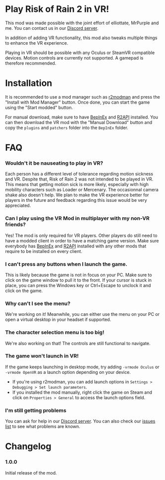 # Play Risk of Rain 2 in VR!
This mod was made possible with the joint effort of elliottate, MrPurple and me. You can contact us in our [Discord server](https://discord.gg/eQ7Fwac).

In addition of adding VR functionality, this mod also tweaks multiple things to enhance the VR experience.

Playing in VR should be possible with any Oculus or SteamVR compatible devices. Motion controls are currently not supported. A gamepad is therefore recommended.

# Installation
It is recommended to use a mod manager such as [r2modman](https://thunderstore.io/package/ebkr/r2modman/) and press the "Install with Mod Manager" button. Once done, you can start the game using the "Start modded" button.

For manual download, make sure to have [BepInEx](https://thunderstore.io/package/bbepis/BepInExPack/) and [R2API](https://thunderstore.io/package/tristanmcpherson/R2API/) installed. You can then download the VR mod with the "Manual Download" button and copy the `plugins` and `patchers` folder into the `BepInEx` folder.

# FAQ
### Wouldn't it be nauseating to play in VR?
Each person has a different level of tolerance regarding motion sickness and VR. Despite that, Risk of Rain 2 was not intended to be played in VR. This means that getting motion sick is more likely, especially with high mobility characters such as Loader or Mercenary. The occasionnal camera shake also doesn't help. We plan to make the VR experience better for players in the future and feedback regarding this issue would be very appreciated.

### Can I play using the VR Mod in multiplayer with my non-VR friends?
Yes! The mod is only required for VR players. Other players do still need to have a modded client in order to have a matching game version. Make sure everybody has [BepInEx](https://thunderstore.io/package/bbepis/BepInExPack/) and [R2API](https://thunderstore.io/package/tristanmcpherson/R2API/) installed with any other mods that require to be installed on every client.

### I can't press any buttons when I launch the game.
This is likely because the game is not in focus on your PC. Make sure to click on the game window to pull it to the front. If your cursor is stuck in place, you can press the Windows key or Ctrl+Escape to unclock it and click on the game.

### Why can't I see the menu?
We're working on it! Meanwhile, you can either use the menu on your PC or open a virtual desktop in your headset if supported.

### The character selection menu is too big!
We're also working on that! The controls are still functional to navigate.

### The game won't launch in VR!
If the game keeps launching in desktop mode, try adding `-vrmode Oculus` or `-vrmode OpenVR` as a launch option depending on your device.
- If you're using r2modman, you can add launch options in `Settings > Debugging > Set launch parameters`.
- If you installed the mod manually, right click the game on Steam and click on `Properties > General` to access the launch options field.

### I'm still getting problems
You can ask for help in our [Discord server](https://discord.gg/eQ7Fwac). You can also check our [issues list](https://github.com/DrBibop/RoR2VRMod/issues) to see what problems are known.


# Changelog
### 1.0.0
Initial release of the mod.